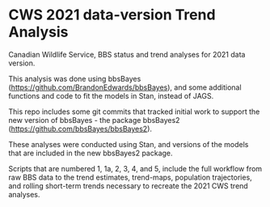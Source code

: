 # CWS 2021 data-version Trend Analysis

Canadian Wildlife Service, BBS status and trend analyses for 2021 data version.

This analysis was done using bbsBayes (<https://github.com/BrandonEdwards/bbsBayes>), and some additional functions and code to fit the models in Stan, instead of JAGS.

This repo includes some git commits that tracked initial work to support the new version of bbsBayes - the package bbsBayes2 (<https://github.com/bbsBayes/bbsBayes2>).

These analyses were conducted using Stan, and versions of the models that are included in the new bbsBayes2 package.

Scripts that are numbered 1, 1a, 2, 3, 4, and 5, include the full workflow from raw BBS data to the trend estimates, trend-maps, population trajectories, and rolling short-term trends necessary to recreate the 2021 CWS trend analyses.



